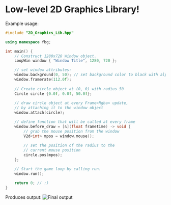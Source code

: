 # Low-level 2D Graphics Library!
Example usage:
```C++
#include "2D_Graphics_Lib.hpp"

using namespace fbg;

int main() {
	// Construct 1280x720 Window object.
	LoopWin window { "Window Title", 1280, 720 };

	// set window attributes:
	window.background(0, 50); // set background color to black with alpha 50
	window.framerate(112.0f);
	
	// Create circle object at (0, 0) with radius 50
	Circle circle {0.0f, 0.0f, 50.0f};
	
	// draw circle object at every Frame<Rgba> update,
	// by attaching it to the window object
	window.attach(circle);

	// define function that will be called at every frame
	window.before_draw = [&](float frametime) -> void {
		// grab the mouse position from the window
		V2d<int> mpos = window.mouse();
	
		// set the position of the radius to the
		// current mouse position
		circle.pos(mpos);
	};

	// Start the game loop by calling run.
	window.run(); 

	return 0; // :)
}
```

Produces output:
![Final output](https://user-images.githubusercontent.com/93908883/159099446-f5976859-6240-45c8-a9e5-a05dad4b5cb2.png)

